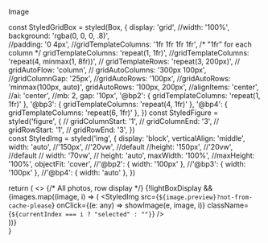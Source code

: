 Image

const StyledGridBox = styled(Box, {
    display: 'grid',
    //width: '100%',
    background: 'rgba(0, 0, 0, .8)',              
    //padding: '0 4px',
    //gridTemplateColumns: '1fr 1fr 1fr 1fr', /* "1fr" for each column */
    gridTemplateColumns: 'repeat(1, 1fr)',
    //gridTemplateColumns:  'repeat(4, minmax(1, 8fr))',
    // gridTemplateRows: 'repeat(3, 200px)',
    // gridAutoFlow: 'column',
    // gridAutoColumns: '300px 100px',
    //gridColumnGap: '25px',
    //gridAutoRows: '100px',
    //gridAutoRows: 'minmax(100px, auto)',
    gridAutoRows: '100px, 200px',
    //alignItems: 'center',
    //ai: 'center',
    //mb: 2,
    gap: '10px',
    '@bp2': { gridTemplateColumns: 'repeat(1, 1fr)' },
    '@bp3': { gridTemplateColumns: 'repeat(4, 1fr)' },
    '@bp4': { gridTemplateColumns: 'repeat(6, 1fr)' },
  })
  const StyledFigure = styled('figure', {
    // gridColumnStart: '1',
    // gridColumnEnd: '3',
    // gridRowStart: '1',
    // gridRowEnd: '3',
  })  
  const StyledImg = styled('img', {
    display: 'block',
    verticalAlign: 'middle',
    width: 'auto', //'150px', //'20vw',   //default
    //height: '150px', //'20vw',  //default
    // width: '70vw',
    // height: 'auto',
    maxWidth: '100%',
    //maxHeight: '100%',
    objectFit: 'cover',
    //'@bp2': { width: '100px' },
    //'@bp3': { width: '100px' },
    //'@bp4': { width: 'auto' },
  })

return (
    <>
      {/* All photos, row display */}
      {!lightBoxDisplay &&
          <StyledGridBox flow='row' columns='4'>
            {images.map((image, i) => (
              <Box key={i}>
                <StyledImg
                  src={`${image.preview}?not-from-cache-please`} 
                  onClick={(e: any) => showImage(e, image, i)} 
                  className={`${currentIndex === i ? "selected" : ""}`}
                />
              </Box>  
            ))}
          </StyledGridBox>  
      }
      